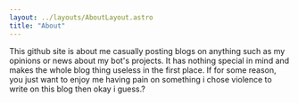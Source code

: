 ```yaml
---
layout: ../layouts/AboutLayout.astro
title: "About"
---
```


This github site is about me casually posting blogs on anything such as my opinions or news about my bot's projects. It has nothing special in mind and makes the whole blog thing useless in the first place. If for some reason, you just want to enjoy me having pain on something i chose violence to write on this blog then okay i guess.?


